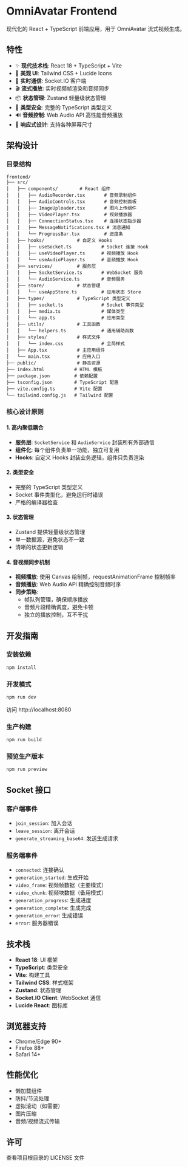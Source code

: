 # OmniAvatar Frontend

现代化的 React + TypeScript 前端应用，用于 OmniAvatar 流式视频生成。

## 特性

- ✨ **现代技术栈**: React 18 + TypeScript + Vite
- 🎨 **美观 UI**: Tailwind CSS + Lucide Icons
- 🔌 **实时通信**: Socket.IO 客户端
- 🎬 **流式播放**: 实时视频帧渲染和音频同步
- 📦 **状态管理**: Zustand 轻量级状态管理
- 🎯 **类型安全**: 完整的 TypeScript 类型定义
- 🔊 **音频控制**: Web Audio API 高性能音频播放
- 📱 **响应式设计**: 支持各种屏幕尺寸

## 架构设计

### 目录结构

```
frontend/
├── src/
│   ├── components/        # React 组件
│   │   ├── AudioRecorder.tsx       # 音频录制组件
│   │   ├── AudioControls.tsx       # 音频控制面板
│   │   ├── ImageUploader.tsx       # 图片上传组件
│   │   ├── VideoPlayer.tsx         # 视频播放器
│   │   ├── ConnectionStatus.tsx    # 连接状态指示器
│   │   ├── MessageNotifications.tsx # 消息通知
│   │   └── ProgressBar.tsx         # 进度条
│   ├── hooks/            # 自定义 Hooks
│   │   ├── useSocket.ts           # Socket 连接 Hook
│   │   ├── useVideoPlayer.ts      # 视频播放 Hook
│   │   └── useAudioPlayer.ts      # 音频播放 Hook
│   ├── services/         # 服务层
│   │   ├── SocketService.ts       # WebSocket 服务
│   │   └── AudioService.ts        # 音频服务
│   ├── store/            # 状态管理
│   │   └── useAppStore.ts         # 应用状态 Store
│   ├── types/            # TypeScript 类型定义
│   │   ├── socket.ts              # Socket 事件类型
│   │   ├── media.ts               # 媒体类型
│   │   └── app.ts                 # 应用类型
│   ├── utils/            # 工具函数
│   │   └── helpers.ts             # 通用辅助函数
│   ├── styles/           # 样式文件
│   │   └── index.css              # 全局样式
│   ├── App.tsx           # 主应用组件
│   └── main.tsx          # 应用入口
├── public/               # 静态资源
├── index.html           # HTML 模板
├── package.json         # 依赖配置
├── tsconfig.json        # TypeScript 配置
├── vite.config.ts       # Vite 配置
└── tailwind.config.js   # Tailwind 配置
```

### 核心设计原则

#### 1. 高内聚低耦合

- **服务层**: `SocketService` 和 `AudioService` 封装所有外部通信
- **组件化**: 每个组件负责单一功能，独立可复用
- **Hooks**: 自定义 Hooks 封装业务逻辑，组件只负责渲染

#### 2. 类型安全

- 完整的 TypeScript 类型定义
- Socket 事件类型化，避免运行时错误
- 严格的编译器检查

#### 3. 状态管理

- Zustand 提供轻量级状态管理
- 单一数据源，避免状态不一致
- 清晰的状态更新逻辑

#### 4. 音视频同步机制

- **视频播放**: 使用 Canvas 绘制帧，requestAnimationFrame 控制帧率
- **音频播放**: Web Audio API 精确控制音频时序
- **同步策略**: 
  - 帧队列管理，确保顺序播放
  - 音频片段精确调度，避免卡顿
  - 独立的播放控制，互不干扰

## 开发指南

### 安装依赖

```bash
npm install
```

### 开发模式

```bash
npm run dev
```

访问 http://localhost:8080

### 生产构建

```bash
npm run build
```

### 预览生产版本

```bash
npm run preview
```

## Socket 接口

### 客户端事件

- `join_session`: 加入会话
- `leave_session`: 离开会话
- `generate_streaming_base64`: 发送生成请求

### 服务端事件

- `connected`: 连接确认
- `generation_started`: 生成开始
- `video_frame`: 视频帧数据（主要模式）
- `video_chunk`: 视频块数据（备用模式）
- `generation_progress`: 生成进度
- `generation_complete`: 生成完成
- `generation_error`: 生成错误
- `error`: 服务器错误

## 技术栈

- **React 18**: UI 框架
- **TypeScript**: 类型安全
- **Vite**: 构建工具
- **Tailwind CSS**: 样式框架
- **Zustand**: 状态管理
- **Socket.IO Client**: WebSocket 通信
- **Lucide React**: 图标库

## 浏览器支持

- Chrome/Edge 90+
- Firefox 88+
- Safari 14+

## 性能优化

- 懒加载组件
- 防抖/节流处理
- 虚拟滚动（如需要）
- 图片压缩
- 音频/视频流式传输

## 许可

查看项目根目录的 LICENSE 文件

